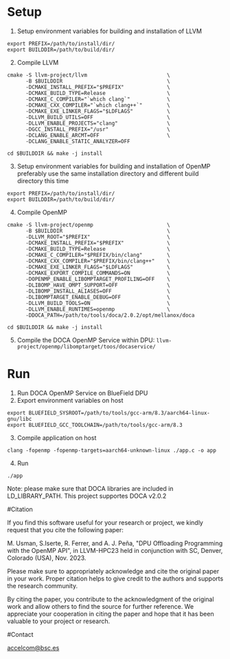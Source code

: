# Setup

1. Setup environment variables for building and installation of LLVM
```
export PREFIX=/path/to/install/dir/
export BUILDDIR=/path/to/build/dir/
```
2. Compile LLVM
```
cmake -S llvm-project/llvm                          \
      -B $BUILDDIR                                  \
      -DCMAKE_INSTALL_PREFIX="$PREFIX"              \
      -DCMAKE_BUILD_TYPE=Release                    \
      -DCMAKE_C_COMPILER="`which clang`"            \
      -DCMAKE_CXX_COMPILER="`which clang++`"        \
      -DCMAKE_EXE_LINKER_FLAGS="$LDFLAGS"           \
      -DLLVM_BUILD_UTILS=OFF                        \
      -DLLVM_ENABLE_PROJECTS="clang"                \
      -DGCC_INSTALL_PREFIX="/usr"                   \
      -DCLANG_ENABLE_ARCMT=OFF                      \
      -DCLANG_ENABLE_STATIC_ANALYZER=OFF

cd $BUILDDIR && make -j install
```
3. Setup environment variables for building and installation of OpenMP
   preferably use the same installation directory and different build
   directory this time
```
export PREFIX=/path/to/install/dir/
export BUILDDIR=/path/to/build/dir/
```
4. Compile OpenMP
```
cmake -S llvm-project/openmp                        \
      -B $BUILDDIR                                  \
      -DLLVM_ROOT="$PREFIX"                         \
      -DCMAKE_INSTALL_PREFIX="$PREFIX"              \
      -DCMAKE_BUILD_TYPE=Release                    \
      -DCMAKE_C_COMPILER="$PREFIX/bin/clang"        \
      -DCMAKE_CXX_COMPILER="$PREFIX/bin/clang++"    \
      -DCMAKE_EXE_LINKER_FLAGS="$LDFLAGS"           \
      -DCMAKE_EXPORT_COMPILE_COMMANDS=ON            \
      -DOPENMP_ENABLE_LIBOMPTARGET_PROFILING=OFF    \
      -DLIBOMP_HAVE_OMPT_SUPPORT=OFF                \
      -DLIBOMP_INSTALL_ALIASES=OFF                  \
      -DLIBOMPTARGET_ENABLE_DEBUG=OFF               \
      -DLLVM_BUILD_TOOLS=ON                         \
      -DLLVM_ENABLE_RUNTIMES=openmp                 \
      -DDOCA_PATH=/path/to/tools/doca/2.0.2/opt/mellanox/doca

cd $BUILDDIR && make -j install
```
5. Compile the DOCA OpenMP Service within DPU:
   `llvm-project/openmp/libomptarget/toos/docaservice/`


# Run

1. Run DOCA OpenMP Service on BlueField DPU
2. Export environment variables on host
```
export BLUEFIELD_SYSROOT=/path/to/tools/gcc-arm/8.3/aarch64-linux-gnu/libc
export BLUEFIELD_GCC_TOOLCHAIN=/path/to/tools/gcc-arm/8.3
```
3. Compile application on host
```
clang -fopenmp -fopenmp-targets=aarch64-unknown-linux ./app.c -o app
```
4. Run
```
./app
```

Note: please make sure that DOCA libraries are included in LD\_LIBRARY\_PATH. This project supportes DOCA v2.0.2


#Citation

If you find this software useful for your research or project, we kindly request that you cite the following paper:

M. Usman, S.Iserte, R. Ferrer, and A. J. Peña, "DPU Offloading Programming with the OpenMP API", in LLVM-HPC23 held in conjunction with SC, Denver, Colorado (USA), Nov. 2023.

Please make sure to appropriately acknowledge and cite the original paper in your work. Proper citation helps to give credit to the authors and supports the research community.

By citing the paper, you contribute to the acknowledgment of the original work and allow others to find the source for further reference. We appreciate your cooperation in citing the paper and hope that it has been valuable to your project or research.


#Contact

accelcom@bsc.es
